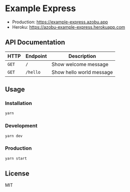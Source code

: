 # Example Express

- Production: https://example-express.azobu.app
- Heroku: https://azobu-example-express.herokuapp.com

## API Documentation

| HTTP  | Endpoint | Description              |
| ----- | -------- | ------------------------ |
| `GET` | `/`      | Show welcome message     |
| `GET` | `/hello` | Show hello world message |

## Usage

### Installation

```sh
yarn
```

### Development

```sh
yarn dev
```

### Production

```sh
yarn start
```

## License

MIT
